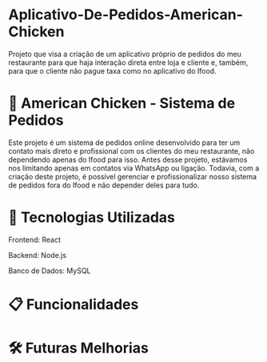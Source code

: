 # Aplicativo-De-Pedidos-American-Chicken
Projeto que visa a criação de um aplicativo próprio de pedidos do meu restaurante para que haja interação direta entre loja e cliente e, também, para que o cliente não pague taxa como no aplicativo do Ifood.

# 🍗 American Chicken - Sistema de Pedidos
Este projeto é um sistema de pedidos online desenvolvido para ter um contato mais direto e profissional com os clientes do meu restaurante, não dependendo apenas do Ifood para isso. Antes desse projeto, estávamos nos limitando apenas em contatos via WhatsApp ou ligação. Todavia, com a criação deste projeto, é possível gerenciar e profissionalizar nosso sistema de pedidos fora do Ifood e não depender deles para tudo.

# 🚀 Tecnologias Utilizadas
Frontend: React

Backend: Node.js

Banco de Dados: MySQL

# 📋 Funcionalidades

# 🛠️ Futuras Melhorias
